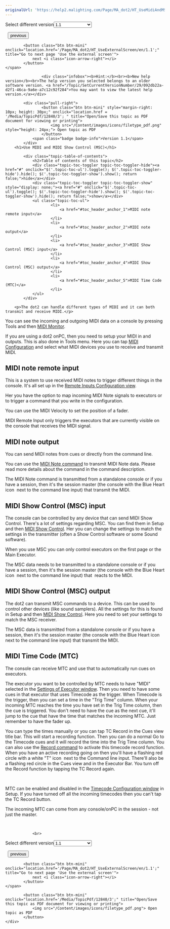 ```yaml
---
originalUrl: 'https://help2.malighting.com/Page/MA_dot2/HT_UseMidiAndMSC/en/1.1'
---
```


<div class="topic-navigation">

<div class="pull-right">
	<span class="pull-left">


<div class="pull-left">
<form action="/Topic/SetCurrentVersionNumber" class="form-inline" id="frmTagSelector" method="post">	<span class="form-mini">
		<div class="input-prepend"><span class="add-on">Select different version</span><select autocomplete="off" id="versionNumberId" name="versionNumberId" onchange="$(this).closest('#frmTagSelector').submit();" style="width: 120px;"><option value="">- latest -</option>
<option selected="selected" value="3">1.1</option>
<option value="7">1.2</option>
<option value="12">1.3</option>
<option value="16">1.5</option>
<option value="29">1.9</option>
</select></div>
		<input data-val="true" data-val-number="The field Int32 must be a number." data-val-required="The Int32 field is required." id="ProductId" name="ProductId" type="hidden" value="7">
		<input id="CurrentGuid" name="CurrentGuid" type="hidden" value="092db22a-d2f1-46ca-9a6e-a7c12c92f284">
	</span>
</form></div>&nbsp;	</span>
	<span class="pull-right" style="white-space: nowrap;">
			<button class="btn btn-mini" onclick="location.href='/Page/MA_dot2/HT_UseExternalInput/en/1.1'; " title="Go to previous page 'Use external input triggers'">
				<i class="icon-arrow-left"></i> previous
			</button>

			<button class="btn btn-mini" onclick="location.href='/Page/MA_dot2/HT_UseExternalScreen/en/1.1';" title="Go to next page 'Use the external screen'">
				next <i class="icon-arrow-right"></i> 
			</button>
	</span>
</div>
<div class="clear-fix" style="margin-bottom: 10px"></div>
</div>

					<div class="infobox"><b>Hint:</b><br><b>New help version</b><br>The help version you selected belongs to an older software version. <a href="/Topic/SetCurrentVersionNumber/29/092db22a-d2f1-46ca-9a6e-a7c12c92f284">You may want to view the latest help version.</a></div>

			<div class="pull-right">
					<button class="btn btn-mini" style="margin-right: 10px; height: 30px;" onclick="location.href = '/Media/TopicPdf/12840/3'; " title="Open/Save this topic as PDF document for viewing or printing">
						<img src="/Content/images/icons/filetype_pdf.png" style="height: 24px;"> Open topic as PDF
					</button>
				<span class="badge badge-info">Version 1.1</span>
			</div>
		<h1>Use MIDI and MIDI Show Control (MSC)</h1>

			<div class="topic-table-of-contents">
				<h2>Table of contents of this topic</h2>
				<div class="topic-toc-toggler topic-toc-toggler-hide"><a href="#" onclick="$('.topic-toc-ul').toggle(); $('.topic-toc-toggler-hide').hide(); $('.topic-toc-toggler-show').show(); return false;">hide</a></div>
				<div class="topic-toc-toggler topic-toc-toggler-show" style="display: none;"><a href="#" onclick="$('.topic-toc-ul').toggle(); $('.topic-toc-toggler-hide').show(); $('.topic-toc-toggler-show').hide(); return false;">show</a></div>
				<ul class="topic-toc-ul">
						<li>
							<a href="#toc_header_anchor_1">MIDI note remote input</a>
						</li>
						<li>
							<a href="#toc_header_anchor_2">MIDI note output</a>
						</li>
						<li>
							<a href="#toc_header_anchor_3">MIDI Show Control (MSC) input</a>
						</li>
						<li>
							<a href="#toc_header_anchor_4">MIDI Show Control (MSC) output</a>
						</li>
						<li>
							<a href="#toc_header_anchor_5">MIDI Time Code (MTC)</a>
						</li>
				</ul>
			</div>

		<p>The dot2 can handle different types of MIDI and it can both transmit and receive MIDI.</p>

<p>You can see the incoming and outgoing MIDI data on a console by pressing <span class="hardkey">Tools</span> and then <span class="softkey"><a href="/Topic/ae643503-568f-4073-b26f-223f4f1ae82a">MIDI Monitor</a></span>.</p>

<p>If you are using a dot2 onPC, then you need to setup your MIDI in and outputs. This is also done in Tools menu. Here you can tap <a href="/Topic/6e181799-633c-4b7d-a700-2fb8f6a07d74">MIDI Configuration</a> and select what MIDI devices you use to receive and transmit MIDI.</p>

<a name="toc_header_anchor_1" id="toc_header_anchor_1" class="topic-toc-item"></a><h2>MIDI note remote input</h2>

<p>This is a system to use received MIDI notes to trigger different things in the console. It's all set up in the <a href="/Topic/abf8c6b2-dcd4-4f27-8381-8defa74eec66">Remote Inputs Configuration view</a>.</p>

<p>Her you have the option to map incoming MIDI Note signals to executors or to trigger a command that you write in the configuration.</p>

<p>You can use the MIDI Velocity to set the position of a fader.&nbsp;</p>

<p>MIDI Remote Input only triggers the executors that are currently visible on the console that receives the MIDI signal.</p>

<a name="toc_header_anchor_2" id="toc_header_anchor_2" class="topic-toc-item"></a><h2>MIDI note output</h2>

<p>You can send MIDI notes from cues or directly from the command line.</p>

<p>You can use the <a href="/Topic/bb896543-7a8d-488f-9d67-40c4b3802f4f">MIDI Note command</a> to transmit MIDI Note data. Please read more details about the command in the command description.</p>

<p>The MIDI Note command is transmitted from a standalone console or if you have a session, then it's the session master (the console with the Blue Heart icon&nbsp;<img alt="" src="/Media/Image/Dot2_ViewsandWindows_StatusMessages03_1-0.png"> next to the command line input) that transmit the MIDI.</p>

<a name="toc_header_anchor_3" id="toc_header_anchor_3" class="topic-toc-item"></a><h2>MIDI Show Control (MSC) input</h2>

<p>The console can be controlled by any device that can send MIDI Show Control. There's a lot of settings regarding MSC. You can find them in <span class="hardkey">Setup</span> and then <span class="softkey"><a href="/Topic/9f4a7699-e22f-4316-9316-6b31746634da">MIDI Show Control</a></span>. Her you can change the settings to match the settings in the transmitter (often a Show Control software or some Sound software).</p>

<p>When you use MSC you can only control executors on the first page or the Main Executor.</p>

<p>The MSC data needs to be transmitted to a standalone console or if you have a session, then it's the session master (the console with the Blue Heart icon&nbsp;<img alt="" src="/Media/Image/Dot2_ViewsandWindows_StatusMessages03_1-0.png"> next to the command line input) that&nbsp; reacts to the MIDI.</p>

<a name="toc_header_anchor_4" id="toc_header_anchor_4" class="topic-toc-item"></a><h2>MIDI Show Control (MSC) output</h2>

<p>The dot2 can transmit MSC commands to a device. This can be used to control other devices (like sound samplers). All the settings for this is found in <span class="hardkey">Setup</span> and then <span class="softkey"><a href="/Topic/9f4a7699-e22f-4316-9316-6b31746634da">MIDI Show Control</a></span>. Here you need to set your settings to match the MSC receiver.</p>

<p>The MSC data is transmitted from a standalone console or if you have a session, then it's the session master (the console with the Blue Heart icon&nbsp;<img alt="" src="/Media/Image/Dot2_ViewsandWindows_StatusMessages03_1-0.png"> next to the command line input) that transmit the MIDI.</p>

<a name="toc_header_anchor_5" id="toc_header_anchor_5" class="topic-toc-item"></a><h2>MIDI Time Code (MTC)</h2>

<p>The console can receive MTC and use that to automatically run cues on executors.</p>

<p>The executor you want to be controlled by MTC needs to have "MIDI" selected in the <a href="/Topic/eea17a4c-1b42-406e-86d9-7e61b3a0bfdd">Settings of Executor window</a>. Then you need to have some cues in that executor that uses Timecode as the trigger. When Timecode is the trigger, then you can set a time in the "Trig Time" column. When your incoming MTC reaches the time you have set in the Trig Time column, then the cue is triggered. You don't need to have the cue as the next cue, it'll jump to the cue that have the time that matches the incoming MTC. Just remember to have the fader up.</p>

<p>You can type the times manually or you can tap <span class="softkey">TC Record</span> in the Cues view title bar. This will start a recording function. Then you can do a normal Go to the Timecode cues and it will record the time into the Trig Time column. You can also use the <a href="/Topic/1e90ffd8-ce1f-42a9-bda9-92c8e7bf83a0">Record command</a> to activate this timecode record function. When you have an active recording going on then you'll have a flashing red circle with a white "T" icon&nbsp; next to the Command line input. There'll also be a flashing red circle in the Cues view and in the Executor Bar. You turn off the Record function by tapping the <span class="softkey">TC Record</span> again.</p>

<p>&nbsp;</p>

<p>MTC can be enabled and disabled in the <a href="/Topic/c22188fd-6831-4847-a24a-f9174ed48191">Timecode Configuration window</a> in Setup. If you have turned off all the incoming timecodes then you can't tap the <span class="softkey">TC Record</span> button.</p>

<p>The incoming MTC can come from any console/onPC in the session - not just the master.</p>

<p>&nbsp;</p>


				<br>
<div class="topic-navigation">

<div class="pull-right">
	<span class="pull-left">


<div class="pull-left">
<form action="/Topic/SetCurrentVersionNumber" class="form-inline" id="frmTagSelector" method="post">	<span class="form-mini">
		<div class="input-prepend"><span class="add-on">Select different version</span><select autocomplete="off" id="versionNumberId" name="versionNumberId" onchange="$(this).closest('#frmTagSelector').submit();" style="width: 120px;"><option value="">- latest -</option>
<option selected="selected" value="3">1.1</option>
<option value="7">1.2</option>
<option value="12">1.3</option>
<option value="16">1.5</option>
<option value="29">1.9</option>
</select></div>
		<input data-val="true" data-val-number="The field Int32 must be a number." data-val-required="The Int32 field is required." id="ProductId" name="ProductId" type="hidden" value="7">
		<input id="CurrentGuid" name="CurrentGuid" type="hidden" value="092db22a-d2f1-46ca-9a6e-a7c12c92f284">
	</span>
</form></div>&nbsp;	</span>
	<span class="pull-right" style="white-space: nowrap;">
			<button class="btn btn-mini" onclick="location.href='/Page/MA_dot2/HT_UseExternalInput/en/1.1'; " title="Go to previous page 'Use external input triggers'">
				<i class="icon-arrow-left"></i> previous
			</button>

			<button class="btn btn-mini" onclick="location.href='/Page/MA_dot2/HT_UseExternalScreen/en/1.1';" title="Go to next page 'Use the external screen'">
				next <i class="icon-arrow-right"></i> 
			</button>
	</span>
</div>
	<div class="clear-fix"></div>
	<div class="pull-right">
	
			<button class="btn btn-mini" onclick="location.href='/Media/TopicPdf/12840/3';" title="Open/Save this topic as PDF document for viewing or printing">
				<img src="/Content/images/icons/filetype_pdf.png"> Open topic as PDF
			</button>
	</div>
<div class="clear-fix" style="margin-bottom: 10px"></div>
</div>

	
